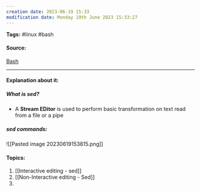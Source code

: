 ```yaml
---
creation date: 2023-06-19 15:33
modification date: Monday 19th June 2023 15:33:27
---
```


**Tags:** #linux #bash

#### Source:
[Bash](https://tldp.org/LDP/Bash-Beginners-Guide/html/chap_05.html)

--------------------------------------

#### Explanation about it:

##### What is sed?

* A **Stream EDitor** is used to perform basic transformation on text read from a file or a pipe

##### sed commands:

![[Pasted image 20230619153815.png]]


#### Topics:

1. [[Interactive editing - sed]]
2. [[Non-Interactive editing - Sed]]
3. 